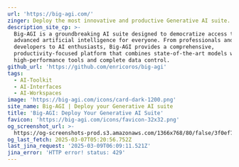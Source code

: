 ```yaml
---
url: 'https://big-agi.com/'
zinger: Deploy the most innovative and productive Generative AI suite.
description_site_cp: >-
  Big-AGI is a groundbreaking AI suite designed to democratize access to
  advanced artificial intelligence for everyone. From professionals and
  developers to AI enthusiasts, Big-AGI provides a comprehensive,
  productivity-focused platform that combines state-of-the-art models with
  high-performance tools and complete data control.
github_url: 'https://github.com/enricoros/big-agi'
tags:
  - AI-Toolkit
  - AI-Interfaces
  - AI-Workspaces
image: 'https://big-agi.com/icons/card-dark-1200.png'
site_name: Big-AGI | Deploy your Generative AI suite
title: 'Big-AGI: Deploy Your Generative AI Suite'
favicon: 'https://big-agi.com/icons/favicon-32x32.png'
og_screenshot_url: >-
  https://og-screenshots-prod.s3.amazonaws.com/1366x768/80/false/3f0ef748c3e0fd26bce9f4d1a8522adee2f7d40e351617ebcf0d138bc1cfeb35.jpeg
og_last_fetch: 2025-03-07T05:20:56.752Z
last_jina_request: '2025-03-09T06:09:11.521Z'
jina_error: 'HTTP error! status: 429'
---
```


